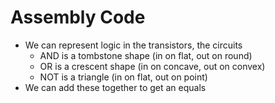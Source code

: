 # Assembly Code

- We can represent logic in the transistors, the circuits
    - AND is a tombstone shape (in on flat, out on round)
    - OR is a crescent shape (in on concave, out on convex)
    - NOT is a triangle (in on flat, out on point)
- We can add these together to get an equals
